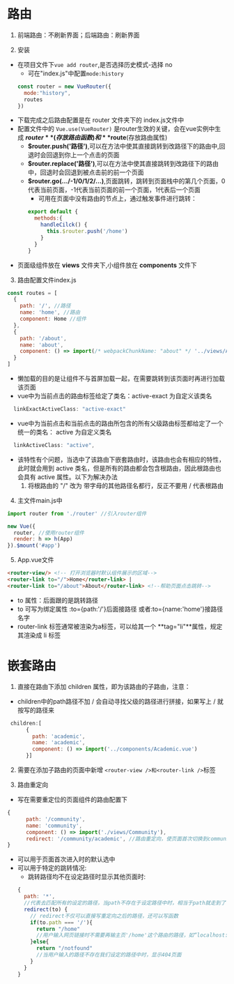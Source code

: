 # 路由

1. 前端路由：不刷新界面；后端路由：刷新界面

2. 安装
- 在项目文件下`vue add router`,是否选择历史模式-选择 no
  - 可在"index.js"中配置`mode:history`
  ```javascript
  const router = new VueRouter({
    mode:"history",
    routes
  })
  ```
- 下载完成之后路由配置是在 router 文件夹下的 index.js文件中
- 配置文件中的 `Vue.use(VueRouter)` 是router生效的关键，会在vue实例中生成 **$router**(存放路由函数)和 **$route**(存放路由属性)
  - **$router.push('路径')**,可以在方法中使其直接跳转到改路径下的路由中,回退时会回退到你上一个点击的页面
  - **$router.replace('路径')**,可以在方法中使其直接跳转到改路径下的路由中，回退时会回退到被点击前的前一个页面
  - **$router.go(.../-1/0/1/2/...)**,页面跳转，跳转到页面栈中的第几个页面，0代表当前页面，-1代表当前页面的前一个页面，1代表后一个页面
    - 可用在页面中没有路由的节点上，通过触发事件进行跳转：
    ```javascript
    export default {
      methods:{
        handleCilck() {
          this.$router.push('/home')
        }
      }
    }
    ```
- 页面级组件放在 **views** 文件夹下,小组件放在 **components** 文件下

3. 路由配置文件index.js
```javascript
const routes = [
  {
    path: '/', //路径
    name: 'home', //路由
    component: Home //组件
  },
  {
    path: '/about',
    name: 'about',
    component: () => import(/* webpackChunkName: "about" */ '../views/About.vue') //懒加载
  }
]
```
- 懒加载的目的是让组件不与首屏加载一起，在需要跳转到该页面时再进行加载该页面
- vue中为当前点击的路由标签给定了类名：active-exact 为自定义该类名
```javascript
  linkExactActiveClass: "active-exact"
```
- vue中为当前点击和当前点击的路由所包含的所有父级路由标签都给定了一个统一的类名： active 为自定义类名
```javascript
  linkActiveClass: "active",
```
  - 该特性有个问题，当选中了该路由下嵌套路由时，该路由也会有相应的特性，此时就会用到 active 类名，但是所有的路由都会包含根路由，因此根路由也会具有 active 属性。以下为解决办法
    1. 将根路由的 "/" 改为 带字母的其他路径名都行，反正不要用 / 代表根路由

4. 主文件main.js中
```javascript
import router from './router' //引入router组件

new Vue({
  router, //使用router组件
  render: h => h(App)
}).$mount('#app')
```

5. App.vue文件
```html
<router-view/> <!-- 打开浏览器时默认组件展示的区域-->
<router-link to="/">Home</router-link> |
<router-link to="/about">About</router-link> <!--帮助页面点击跳转-->
```
- to 属性：后面跟的是跳转路径
- to 可写为绑定属性 :to={path:'/'}后面接路径 或者:to={name:'home'}接路径名字
- router-link 标签通常被渲染为a标签，可以给其一个 **tag="li"**属性，规定其渲染成 li 标签

# 嵌套路由

1. 直接在路由下添加 children 属性，即为该路由的子路由，注意：
- children中的path路径不加 / 会自动寻找父级的路径进行拼接，如果写上 / 就按写的路径来
```javascript
 children:[
      {
        path: 'academic',
        name: 'academic',
        component: () => import('../components/Academic.vue')
      }]
```
2. 需要在添加子路由的页面中新增 `<router-view />和<router-link />`标签

3. 路由重定向
- 写在需要重定位的页面组件的路由配置下
```javascript
{
      path: '/community',
      name: 'community',
      component: () => import('./views/Community'),
      redirect: '/community/academic', //路由重定向，使页面首次切换到community时选中它的academic路由
}
```
- 可以用于页面首次进入时的默认选中
- 可以用于特定的跳转情况:
  - 跳转路径均不在设定路径时显示其他页面时:
  ```javascript
  {
    path: '*', 
    //代表去匹配所有的设定的路径，当path不存在于设定路径中时，相当于path就走到了'*'这里，然后执行redirect方法
    redirect(to) {
      // redirect不仅可以直接写重定向之后的路径，还可以写函数
      if(to.path === '/'){
        return "/home"  
        //用户输入网页链接时不需要再输主页'/home'这个路由的路径，如“localhost:8080/home”,直接输入“localhost:8080”即可跳转到主页中
      }else{
        return "/notfound"
        //当用户输入的路径不存在我们设定的路径中时，显示404页面
      }
    }
  }
  ```